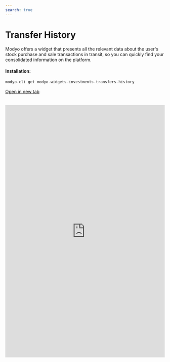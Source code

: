 ```yaml
---
search: true
---
```


# Transfer History

Modyo offers a widget that presents all the relevant data about the user's stock purchase and sale transactions in transit, so you can quickly find your consolidated information on the platform.

#### Installation:

```bash
modyo-cli get modyo-widgets-investments-transfers-history
```

[Open in new tab](https://widgets.modyo.com/inversiones/transferencias)

<iframe id="widgetFrame" src="https://widgets.modyo.com/inversiones/transferencias" width="100%" frameBorder="0"  style="min-height:800px;overflow:auto;margin-top:20px;"/>

| Feature               | Description                                                                                                                             |
| --------------------- | --------------------------------------------------------------------------------------------------------------------------------------- |
| Operations in Transit | Displays the list of transactions in transit associated with the purchase/sale of shares. Allows you to cancel transactions in transit. |
| Cancel Operation      | Displays information about the specific transaction to be cancelled, so that the customer can confirm the cancellation.                 |

<script>

  export default {
    mounted() {

      function setIframeHeightCO(id, ht) {
          var ifrm = document.getElementById(id);
          if(ifrm) {
            ifrm.style.height = ht + 4 + "px";
          }
      }
      // iframed document sends its height using postMessage
      function handleDocHeightMsg(e) {
          // check origin
          if ( e.origin === 'https://widgets.modyo.com' ) {
              // parse data
              var data = JSON.parse( e.data );

              console.log('data:', data)
              // check data object
              if ( data['docHeight'] ) {
                  setIframeHeightCO( 'widgetFrame', data['docHeight'] );
              } else {
                  setIframeHeightCO( 'widgetFrame', 700 );
              }
          }
      }

      // assign message handler
      if ( window.addEventListener ) {
          window.addEventListener('message', handleDocHeightMsg, false);
      }
    }
  }

</script>
